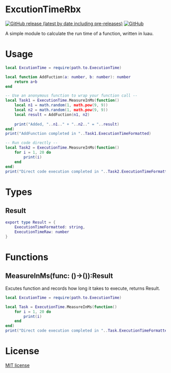                           
 
# ExcutionTimeRbx

[![GitHub release (latest by date including pre-releases)](https://img.shields.io/github/v/release/navendu-pottekkat/awesome-readme?include_prereleases)](https://img.shields.io/github/v/release/navendu-pottekkat/awesome-readme?include_prereleases)
[![GitHub](https://img.shields.io/github/license/navendu-pottekkat/awesome-readme)](https://img.shields.io/github/license/navendu-pottekkat/awesome-readme)

A simple module to calculate the run time of a function, written in luau.
 
# Usage

```lua
local ExcutionTime = require(path.to.ExecutionTime)

local function AddFuction(a: number, b: number): number	
	return a+b
end

-- Use an anonymous function to wrap your function call --
local Task1 = ExecutionTime.MeasureInMs(function()
	local n1 = math.random(1, math.pow(9, 9))
	local n2 = math.random(1, math.pow(9, 9))
	local result = AddFuction(n1, n2)
	
	print("Added, "..n1.." + "..n2.." = "..result)
end)
print("AddFunction completed in "..Task1.ExecutionTimeFormatted)

-- Run code directly --
local Task2 = ExecutionTime.MeasureInMs(function()
	for i = 1, 20 do
		print(i)
	end
end)
print("Direct code execution completed in "..Task2.ExecutionTimeFormatted)
```

# Types

## Result
```lua
export type Result = {
	ExecutionTimeFormatted: string,
	ExecutionTimeRaw: number
}
```

# Functions

## MeasureInMs(func: ()->()):Result
Excutes function and records how long it takes to execute, returns Result.

```lua
local ExcutionTime = require(path.to.ExecutionTime)

local Task = ExecutionTime.MeasureInMs(function()
	for i = 1, 20 do
		print(i)
	end
end)
print("Direct code execution completed in "..Task.ExecutionTimeFormatted)
```

# License


[MIT license](./LICENSE)


